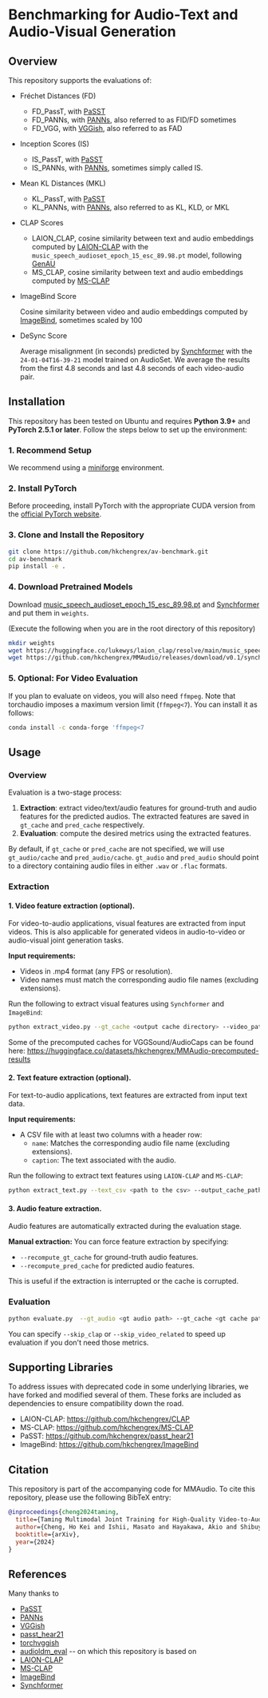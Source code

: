 # Benchmarking for Audio-Text and Audio-Visual Generation

## Overview

This repository supports the evaluations of:

- Fréchet Distances (FD)

    - FD_PassT, with [PaSST](https://github.com/kkoutini/PaSST)
    - FD_PANNs, with [PANNs](https://github.com/qiuqiangkong/audioset_tagging_cnn), also referred to as FID/FD sometimes
    - FD_VGG, with [VGGish](https://github.com/tensorflow/models/blob/master/research/audioset/vggish/README.md), also referred to as FAD

- Inception Scores (IS)

    - IS_PassT, with [PaSST](https://github.com/kkoutini/PaSST)
    - IS_PANNs, with [PANNs](https://github.com/qiuqiangkong/audioset_tagging_cnn), sometimes simply called IS.

- Mean KL Distances (MKL)

    - KL_PassT, with [PaSST](https://github.com/kkoutini/PaSST)
    - KL_PANNs, with [PANNs](https://github.com/qiuqiangkong/audioset_tagging_cnn), also referred to as KL, KLD, or MKL

- CLAP Scores

    - LAION_CLAP, cosine similarity between text and audio embeddings computed by [LAION-CLAP](https://github.com/LAION-AI/CLAP) with the `music_speech_audioset_epoch_15_esc_89.98.pt` model, following [GenAU](https://snap-research.github.io/GenAU/)
    - MS_CLAP, cosine similarity between text and audio embeddings computed by [MS-CLAP](https://github.com/microsoft/CLAP)

- ImageBind Score
    
    Cosine similarity between video and audio embeddings computed by [ImageBind](https://github.com/facebookresearch/ImageBind), sometimes scaled by 100


- DeSync Score

    Average misalignment (in seconds) predicted by [Synchformer](https://github.com/v-iashin/Synchformer) with the `24-01-04T16-39-21` model trained on AudioSet. We average the results from the first 4.8 seconds and last 4.8 seconds of each video-audio pair.

## Installation

This repository has been tested on Ubuntu and requires **Python 3.9+** and **PyTorch 2.5.1 or later**. Follow the steps below to set up the environment:

### 1. Recommend Setup

We recommend using a [miniforge](https://github.com/conda-forge/miniforge) environment.

### 2. Install PyTorch

Before proceeding, install PyTorch with the appropriate CUDA version from the [official PyTorch website](https://pytorch.org/).

### 3. Clone and Install the Repository

```bash
git clone https://github.com/hkchengrex/av-benchmark.git
cd av-benchmark
pip install -e .
```

### 4. Download Pretrained Models

Download [music_speech_audioset_epoch_15_esc_89.98.pt](https://huggingface.co/lukewys/laion_clap/resolve/main/music_speech_audioset_epoch_15_esc_89.98.pt) and [Synchformer](https://github.com/hkchengrex/MMAudio/releases/download/v0.1/synchformer_state_dict.pth) and put them in `weights`.

(Execute the following when you are in the root directory of this repository)

```bash
mkdir weights
wget https://huggingface.co/lukewys/laion_clap/resolve/main/music_speech_audioset_epoch_15_esc_89.98.pt -O weights/music_speech_audioset_epoch_15_esc_89.98.pt
wget https://github.com/hkchengrex/MMAudio/releases/download/v0.1/synchformer_state_dict.pth -O weights/synchformer_state_dict.pth
```

### 5. Optional: For Video Evaluation

If you plan to evaluate on videos, you will also need `ffmpeg`. Note that torchaudio imposes a maximum version limit (`ffmpeg<7`). You can install it as follows:

```bash
conda install -c conda-forge 'ffmpeg<7
```

## Usage

### Overview

Evaluation is a two-stage process:

1. **Extraction**: extract video/text/audio features for ground-truth and audio features for the predicted audios. The extracted features are saved in `gt_cache` and `pred_cache` respectively.
2. **Evaluation**: compute the desired metrics using the extracted features.

By default, if `gt_cache` or `pred_cache` are not specified, we will use `gt_audio/cache` and `pred_audio/cache`.
`gt_audio` and `pred_audio` should point to a directory containing audio files in either `.wav` or `.flac` formats.

### Extraction

#### 1. **Video feature extraction (optional).**
For video-to-audio applications, visual features are extracted from input videos. This is also applicable for generated videos in audio-to-video or audio-visual joint generation tasks.

**Input requirements:**

- Videos in .mp4 format (any FPS or resolution).
- Video names must match the corresponding audio file names (excluding extensions).

Run the following to extract visual features using `Synchformer` and `ImageBind`:

```bash
python extract_video.py --gt_cache <output cache directory> --video_path <directory containing videos> --gt_batch_size <batch size> --audio_length=<length of video in seconds>
```

Some of the precomputed caches for VGGSound/AudioCaps can be found here: https://huggingface.co/datasets/hkchengrex/MMAudio-precomputed-results

#### 2. **Text feature extraction (optional).**
For text-to-audio applications, text features are extracted from input text data.

**Input requirements:**

- A CSV file with at least two columns with a header row:
    - `name`: Matches the corresponding audio file name (excluding extensions).
    - `caption`: The text associated with the audio.

Run the following to extract text features using `LAION-CLAP` and `MS-CLAP`:

```bash
python extract_text.py --text_csv <path to the csv> --output_cache_path <output cache directory>
```

#### 3. **Audio feature extraction.**

Audio features are automatically extracted during the evaluation stage.

**Manual extraction:**
You can force feature extraction by specifying:
 - `--recompute_gt_cache` for ground-truth audio features.
 - `--recompute_pred_cache` for predicted audio features.

This is useful if the extraction is interrupted or the cache is corrupted.

### Evaluation

```bash
python evaluate.py  --gt_audio <gt audio path> --gt_cache <gt cache path> --pred_audio <pred audio path> --pred_cache <pred cache path> --audio_length=<length of audio wanted in seconds> 
```

You can specify `--skip_clap` or `--skip_video_related` to speed up evaluation if you don't need those metrics.

## Supporting Libraries

To address issues with deprecated code in some underlying libraries, we have forked and modified several of them. These forks are included as dependencies to ensure compatibility down the road.

- LAION-CLAP: https://github.com/hkchengrex/CLAP
- MS-CLAP: https://github.com/hkchengrex/MS-CLAP
- PaSST: https://github.com/hkchengrex/passt_hear21
- ImageBind: https://github.com/hkchengrex/ImageBind


## Citation

This repository is part of the accompanying code for MMAudio. To cite this repository, please use the following BibTeX entry:

```bibtex
@inproceedings{cheng2024taming,
  title={Taming Multimodal Joint Training for High-Quality Video-to-Audio Synthesis},
  author={Cheng, Ho Kei and Ishii, Masato and Hayakawa, Akio and Shibuya, Takashi and Schwing, Alexander and Mitsufuji, Yuki},
  booktitle={arXiv},
  year={2024}
}
```


## References

Many thanks to
- [PaSST](https://github.com/kkoutini/PaSST)
- [PANNs](https://github.com/qiuqiangkong/audioset_tagging_cnn)
- [VGGish](https://github.com/tensorflow/models/blob/master/research/audioset/vggish/README.md)
- [passt_hear21](https://github.com/kkoutini/passt_hear21)
- [torchvggish](https://github.com/harritaylor/torchvggish)
- [audioldm_eval](https://github.com/haoheliu/audioldm_eval) -- on which this repository is based on
- [LAION-CLAP](https://github.com/LAION-AI/CLAP)
- [MS-CLAP](https://github.com/microsoft/CLAP)
- [ImageBind](https://github.com/facebookresearch/ImageBind)
- [Synchformer](https://github.com/v-iashin/Synchformer)
